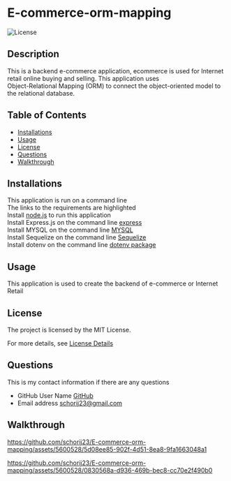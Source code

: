 # E-commerce-orm-mapping

![License](https://img.shields.io/badge/License-MIT-yellow.svg)

## Description
This is a backend e-commerce application, ecommerce is used for Internet retail online buying and selling. This application uses<br>
Object-Relational Mapping (ORM) to connect the object-oriented model to the relational database.

## Table of Contents

* [Installations](#installations)
* [Usage](#usage)
* [License](#license)
* [Questions](#questions)
* [Walkthrough](#walkthrough)

## Installations
This application is run on a command line<br>
The links to the requirements are highlighted<br>
Install [node.js](https://nodejs.org/en) to run this application<br>
Install Express.js on the command line [express](https://www.npmjs.com/package/express)<br>
Install MYSQL on the command line [MYSQL](https://www.npmjs.com/package/sequelize)<br>
Install Sequelize on the command line [Sequelize](https://www.npmjs.com/package/mysql2)<br>
Install dotenv on the command line [dotenv package ](https://www.npmjs.com/package/dotenv)<br>


## Usage
This application is used to create the backend of e-commerce or Internet Retail

## License
The project is licensed by the MIT License.

For more details, see [License Details](https://choosealicense.com/licenses/mit/)

## Questions

  This is my contact information if there are any questions

  - GitHub User Name [GitHub](https://github.com/schorij23) 
  - Email address schorij23@gmail.com

## Walkthrough
https://github.com/schorij23/E-commerce-orm-mapping/assets/5600528/5d08ee85-902f-4d51-8ea8-9fa1663048a1




https://github.com/schorij23/E-commerce-orm-mapping/assets/5600528/0830568a-d936-469b-bec8-cc70e2f490b0

